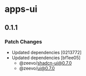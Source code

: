 # apps-ui

## 0.1.1

### Patch Changes

- Updated dependencies [0213772]
- Updated dependencies [bf1ee05]
  - @zeevo/shadcn-ui@0.7.0
  - @zeevo/ui@0.7.0

